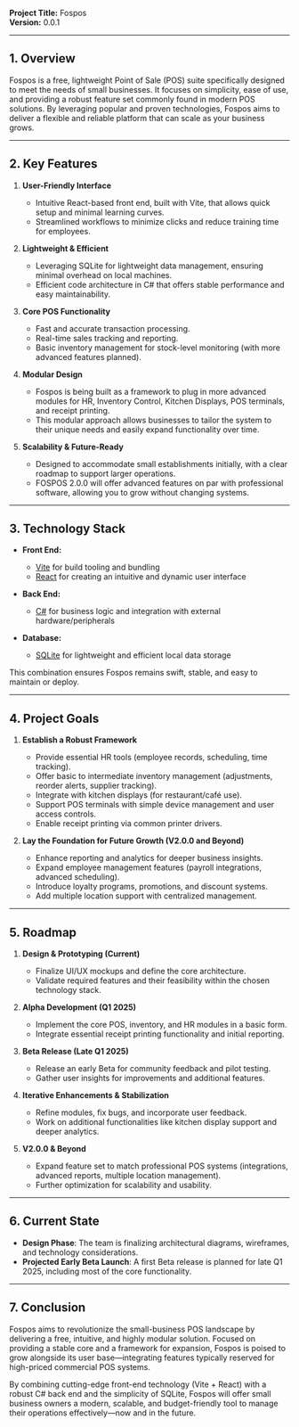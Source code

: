 **Project Title:** Fospos  
**Version:** 0.0.1  

---

## **1. Overview**
Fospos is a free, lightweight Point of Sale (POS) suite specifically designed to meet the needs of small businesses. It focuses on simplicity, ease of use, and providing a robust feature set commonly found in modern POS solutions. By leveraging popular and proven technologies, Fospos aims to deliver a flexible and reliable platform that can scale as your business grows.

---

## **2. Key Features**
1. **User-Friendly Interface**  
   - Intuitive React-based front end, built with Vite, that allows quick setup and minimal learning curves.  
   - Streamlined workflows to minimize clicks and reduce training time for employees.

2. **Lightweight & Efficient**  
   - Leveraging SQLite for lightweight data management, ensuring minimal overhead on local machines.  
   - Efficient code architecture in C# that offers stable performance and easy maintainability.

3. **Core POS Functionality**  
   - Fast and accurate transaction processing.  
   - Real-time sales tracking and reporting.  
   - Basic inventory management for stock-level monitoring (with more advanced features planned).

4. **Modular Design**  
   - Fospos is being built as a framework to plug in more advanced modules for HR, Inventory Control, Kitchen Displays, POS terminals, and receipt printing.  
   - This modular approach allows businesses to tailor the system to their unique needs and easily expand functionality over time.

5. **Scalability & Future-Ready**  
   - Designed to accommodate small establishments initially, with a clear roadmap to support larger operations.  
   - FOSPOS 2.0.0 will offer advanced features on par with professional software, allowing you to grow without changing systems.

---

## **3. Technology Stack**
- **Front End:**  
  - [Vite](https://vitejs.dev/) for build tooling and bundling  
  - [React](https://reactjs.org/) for creating an intuitive and dynamic user interface  

- **Back End:**  
  - [C#](https://learn.microsoft.com/en-us/dotnet/csharp/) for business logic and integration with external hardware/peripherals  

- **Database:**  
  - [SQLite](https://www.sqlite.org/index.html) for lightweight and efficient local data storage  

This combination ensures Fospos remains swift, stable, and easy to maintain or deploy.

---

## **4. Project Goals**
1. **Establish a Robust Framework**  
   - Provide essential HR tools (employee records, scheduling, time tracking).  
   - Offer basic to intermediate inventory management (adjustments, reorder alerts, supplier tracking).  
   - Integrate with kitchen displays (for restaurant/café use).  
   - Support POS terminals with simple device management and user access controls.  
   - Enable receipt printing via common printer drivers.

2. **Lay the Foundation for Future Growth (V2.0.0 and Beyond)**  
   - Enhance reporting and analytics for deeper business insights.  
   - Expand employee management features (payroll integrations, advanced scheduling).  
   - Introduce loyalty programs, promotions, and discount systems.  
   - Add multiple location support with centralized management.  

---

## **5. Roadmap**
1. **Design & Prototyping (Current)**  
   - Finalize UI/UX mockups and define the core architecture.  
   - Validate required features and their feasibility within the chosen technology stack.

2. **Alpha Development (Q1 2025)**  
   - Implement the core POS, inventory, and HR modules in a basic form.  
   - Integrate essential receipt printing functionality and initial reporting.

3. **Beta Release (Late Q1 2025)**  
   - Release an early Beta for community feedback and pilot testing.  
   - Gather user insights for improvements and additional features.

4. **Iterative Enhancements & Stabilization**  
   - Refine modules, fix bugs, and incorporate user feedback.  
   - Work on additional functionalities like kitchen display support and deeper analytics.

5. **V2.0.0 & Beyond**  
   - Expand feature set to match professional POS systems (integrations, advanced reports, multiple location management).  
   - Further optimization for scalability and usability.

---

## **6. Current State**
- **Design Phase**: The team is finalizing architectural diagrams, wireframes, and technology considerations.  
- **Projected Early Beta Launch**: A first Beta release is planned for late Q1 2025, including most of the core functionality.

---

## **7. Conclusion**
Fospos aims to revolutionize the small-business POS landscape by delivering a free, intuitive, and highly modular solution. Focused on providing a stable core and a framework for expansion, Fospos is poised to grow alongside its user base—integrating features typically reserved for high-priced commercial POS systems.

By combining cutting-edge front-end technology (Vite + React) with a robust C# back end and the simplicity of SQLite, Fospos will offer small business owners a modern, scalable, and budget-friendly tool to manage their operations effectively—now and in the future.
